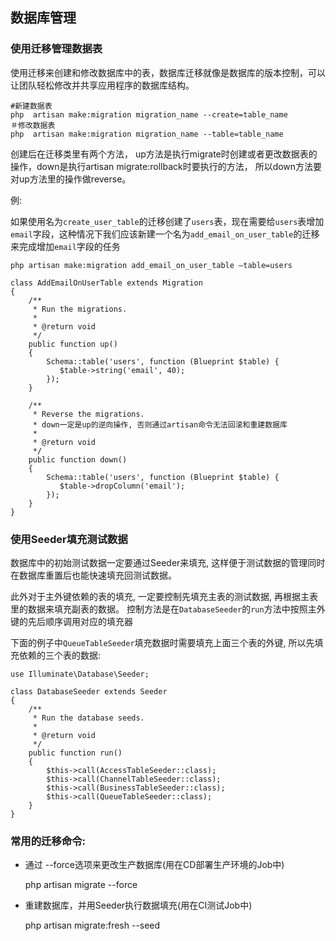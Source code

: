 ## 数据库管理

### 使用迁移管理数据表
使用迁移来创建和修改数据库中的表，数据库迁移就像是数据库的版本控制，可以让团队轻松修改并共享应用程序的数据库结构。

```
#新建数据表
php  artisan make:migration migration_name --create=table_name
＃修改数据表
php  artisan make:migration migration_name --table=table_name
```
创建后在迁移类里有两个方法， up方法是执行migrate时创建或者更改数据表的操作，down是执行artisan migrate:rollback时要执行的方法， 所以down方法要对up方法里的操作做reverse。

例: 

如果使用名为`create_user_table`的迁移创建了`users`表，现在需要给`users`表增加`email`字段，这种情况下我们应该新建一个名为`add_email_on_user_table`的迁移来完成增加`email`字段的任务

```
php artisan make:migration add_email_on_user_table —table=users
```         

```
class AddEmailOnUserTable extends Migration
{
    /**
     * Run the migrations.
     *
     * @return void
     */
    public function up()
    {
        Schema::table('users', function (Blueprint $table) {
           $table->string('email', 40);
        });
    }

    /**
     * Reverse the migrations.
     * down一定是up的逆向操作, 否则通过artisan命令无法回滚和重建数据库
     *
     * @return void
     */
    public function down()
    {
        Schema::table('users', function (Blueprint $table) {
           $table->dropColumn('email');
        });
    }
}
```
    
### 使用Seeder填充测试数据

数据库中的初始测试数据一定要通过Seeder来填充, 这样便于测试数据的管理同时在数据库重置后也能快速填充回测试数据。

此外对于主外键依赖的表的填充, 一定要控制先填充主表的测试数据, 再根据主表里的数据来填充副表的数据。
控制方法是在`DatabaseSeeder`的`run`方法中按照主外键的先后顺序调用对应的填充器

下面的例子中`QueueTableSeeder`填充数据时需要填充上面三个表的外键, 所以先填充依赖的三个表的数据:

```
use Illuminate\Database\Seeder;

class DatabaseSeeder extends Seeder
{
    /**
     * Run the database seeds.
     *
     * @return void
     */
    public function run()
    {
        $this->call(AccessTableSeeder::class);
        $this->call(ChannelTableSeeder::class);
        $this->call(BusinessTableSeeder::class);
        $this->call(QueueTableSeeder::class);
    }
}
```

### 常用的迁移命令:

- 通过 --force选项来更改生产数据库(用在CD部署生产环境的Job中)
   
   php artisan migrate --force
    
- 重建数据库，并用Seeder执行数据填充(用在CI测试Job中)

   php artisan migrate:fresh --seed
